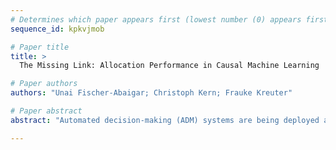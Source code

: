 ```yaml
--- 
# Determines which paper appears first (lowest number (0) appears first)
sequence_id: kpkvjmob

# Paper title 
title: >
  The Missing Link: Allocation Performance in Causal Machine Learning

# Paper authors 
authors: "Unai Fischer-Abaigar; Christoph Kern; Frauke Kreuter"

# Paper abstract 
abstract: "Automated decision-making (ADM) systems are being deployed across a diverse range of critical problem areas such as social welfare and healthcare. Recent work highlights the importance of causal ML models in ADM systems, but implementing them in complex social environments poses significant challenges. Research on how these challenges impact the performance in specific downstream \emph{decision-making} tasks is limited. Addressing this gap, we make use of a comprehensive real-world dataset of jobseekers to illustrate how the performance of a single CATE model can vary significantly across different decision-making scenarios and highlight the differential influence of challenges such as distribution shifts on predictions and allocations."

--- 
```

